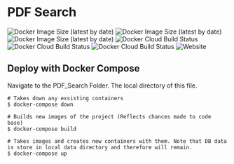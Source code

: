 # PDF Search

![Docker Image Size (latest by date)](https://img.shields.io/docker/image-size/josephcottingham/pdf-db)
![Docker Image Size (latest by date)](https://img.shields.io/docker/image-size/josephcottingham/pdf-keyword_analyzer)
![Docker Image Size (latest by date)](https://img.shields.io/docker/image-size/josephcottingham/pdf-search)
![Docker Cloud Build Status](https://img.shields.io/docker/cloud/build/josephcottingham/pdf-db)
![Docker Cloud Build Status](https://img.shields.io/docker/cloud/build/josephcottingham/pdf-keyword_analyzer)
![Docker Cloud Build Status](https://img.shields.io/docker/cloud/build/josephcottingham/pdf-search)
![Website](https://img.shields.io/website?url=http%3A%2F%2Fpdf-search.net%2F)

## Deploy with Docker Compose

Navigate to the PDF_Search Folder. The local directory of this file.

```
# Takes down any exsisting containers
$ docker-compose down

# Builds new images of the project (Reflects chances made to code base)
$ docker-compose build

# Takes images and creates new containers with them. Note that DB data is store in local data directory and therefore will remain.
$ docker-compose up
```